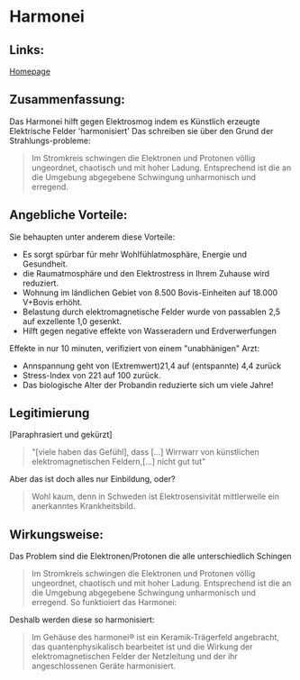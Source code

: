 # Harmonei

## Links:
[Homepage](https://ambition.life/)

## Zusammenfassung:
Das Harmonei hilft gegen Elektrosmog indem es Künstlich erzeugte Elektrische Felder 'harmonisiert'
Das schreiben sie über den Grund der Strahlungs-probleme:
>Im Stromkreis schwingen die Elektronen und Protonen völlig ungeordnet, chaotisch und mit hoher Ladung. Entsprechend ist die an die Umgebung abgegebene Schwingung unharmonisch und erregend.

## Angebliche Vorteile:
Sie behaupten unter anderem diese Vorteile:
* Es sorgt spürbar für mehr Wohlfühlatmosphäre, Energie und Gesundheit.
* die Raumatmosphäre und den Elektrostress in Ihrem Zuhause wird reduziert.
* Wohnung im ländlichen Gebiet von 8.500 Bovis-Einheiten auf 18.000 V+Bovis erhöht.
* Belastung durch elektromagnetische Felder wurde von passablen 2,5 auf exzellente 1,0 gesenkt.
* Hilft gegen negative effekte von Wasseradern und Erdverwerfungen

Effekte in nur 10 minuten, verifiziert von einem "unabhänigen" Arzt:
* Annspannung geht von (Extremwert)21,4 auf (entspannte) 4,4 zurück
* Stress-Index von 221 auf 100 zurück.
* Das biologische Alter der Probandin reduzierte sich um viele Jahre!

## Legitimierung
[Paraphrasiert und gekürzt]
>"[viele haben das Gefühl], dass [...] Wirrwarr von künstlichen elektromagnetischen Feldern,[...] nicht gut tut"

Aber das ist doch alles nur Einbildung, oder?
>Wohl kaum, denn in Schweden ist Elektrosensivität mittlerweile ein anerkanntes Krankheitsbild.

## Wirkungsweise:
Das Problem sind die Elektronen/Protonen die alle unterschiedlich Schingen
>Im Stromkreis schwingen die Elektronen und Protonen völlig ungeordnet, chaotisch und mit hoher Ladung. Entsprechend ist die an die Umgebung abgegebene Schwingung unharmonisch und erregend.
So funktioiert das Harmonei:

Deshalb werden diese so harmonisiert:
>Im Gehäuse des harmonei® ist ein Keramik-Trägerfeld angebracht, das quantenphysikalisch bearbeitet ist und die Wirkung der elektromagnetischen Felder der Netzleitung und der ihr angeschlossenen Geräte harmonisiert.
